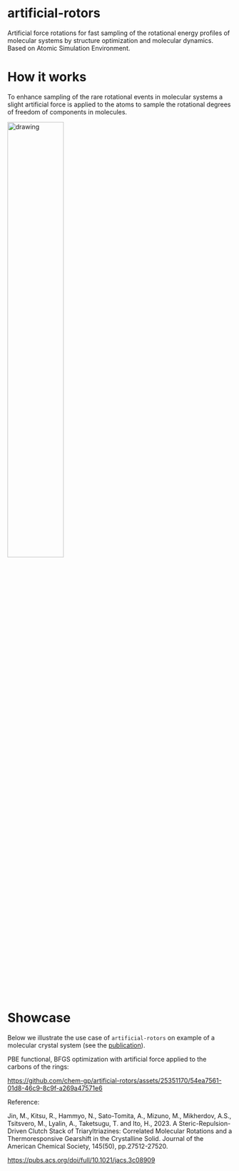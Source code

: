 # artificial-rotors

Artificial force rotations for fast sampling of the rotational energy profiles of molecular systems by structure optimization and molecular dynamics. Based on Atomic Simulation Environment.

# How it works

To enhance sampling of the rare rotational events in molecular systems a slight artificial force is applied to the atoms to sample the rotational degrees of freedom of components in molecules.

<img src="https://github.com/chem-gp/artificial-rotors/assets/25351170/d8a43168-63fa-4c1a-8c7a-f1a96fc2a4cf" alt="drawing" width="50%"/>


# Showcase

Below we illustrate the use case of `artificial-rotors` on example of a molecular crystal system (see the [publication](https://pubs.acs.org/doi/full/10.1021/jacs.3c08909)).

PBE functional, BFGS optimization with artificial force applied to the carbons of the rings:

https://github.com/chem-gp/artificial-rotors/assets/25351170/54ea7561-01d8-46c9-8c9f-a269a47571e6

Reference:

Jin, M., Kitsu, R., Hammyo, N., Sato-Tomita, A., Mizuno, M., Mikherdov, A.S., Tsitsvero, M., Lyalin, A., Taketsugu, T. and Ito, H., 2023. A Steric-Repulsion-Driven Clutch Stack of Triaryltriazines: Correlated Molecular Rotations and a Thermoresponsive Gearshift in the Crystalline Solid. Journal of the American Chemical Society, 145(50), pp.27512-27520.

https://pubs.acs.org/doi/full/10.1021/jacs.3c08909
